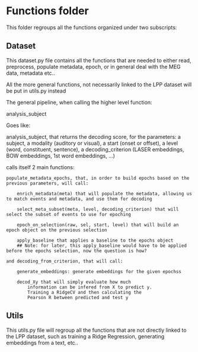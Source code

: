 # Functions folder

This folder regroups all the functions organized under two subscripts:

## Dataset

This dataset.py file contains all the functions that are needed
to either read, preprocess, populate metadata, epoch, or in general deal
with the MEG data, metadata etc..

All the more general functions, not necessarily linked to the LPP
dataset will be put in utils.py instead

The general pipeline, when calling the higher level function: 

analysis_subject

Goes like:

analysis_subject, that returns the decoding score, for the parameters:
a subject, 
a modality (auditory or visual), 
a start (onset or offset), 
a level (word, constituent, sentence), 
a decoding_criterion (LASER embeddings, BOW embeddings, 1st word embeddings, ...)

calls itself 2 main functions:

    populate_metadata_epochs, that, in order to build epochs based on the previous parameters, will call:

        enrich_metadata(meta) that will populate the metadata, allowing us to match events and metadata, and use them for decoding

        select_meta_subset(meta, level, decoding_criterion) that will select the subset of events to use for epoching

        epoch_on_selection(raw, sel, start, level) that will build an epoch object on the previous selection

        apply_baseline that applies a baseline to the epochs object
        ## Note: for later, this apply_baseline would have to be applied before the epochs selection, now the question is how?

    and decoding_from_criterion, that will call:

        generate_embeddings: generate embeddings for the given epochss

        decod_Xy that will simply evaluate how much
            information can be infered from X to predict y.
            Training a RidgeCV and then calculating the
            Pearson R between predicted and test y


## Utils

This utils.py file will regroup all the functions that are not 
directly linked to the LPP dataset, such as training a 
Ridge Regression, generating embeddings from a text, etc..
